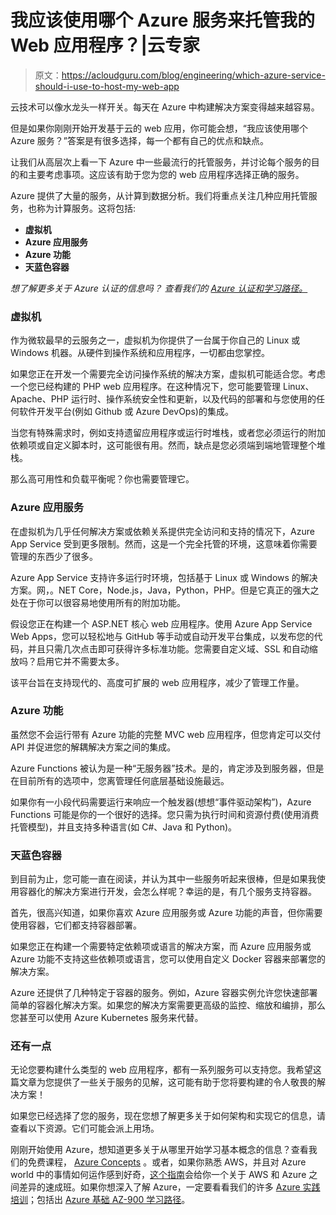 # 我应该使用哪个 Azure 服务来托管我的 Web 应用程序？|云专家

> 原文：<https://acloudguru.com/blog/engineering/which-azure-service-should-i-use-to-host-my-web-app>

云技术可以像水龙头一样开关。每天在 Azure 中构建解决方案变得越来越容易。

但是如果你刚刚开始开发基于云的 web 应用，你可能会想，“我应该使用哪个 Azure 服务？”答案是有很多选择，每一个都有自己的优点和缺点。

让我们从高层次上看一下 Azure 中一些最流行的托管服务，并讨论每个服务的目的和主要考虑事项。这应该有助于您为您的 web 应用程序选择正确的服务。

Azure 提供了大量的服务，从计算到数据分析。我们将重点关注几种应用托管服务，也称为计算服务。这将包括:

*   **虚拟机**
*   **Azure 应用服务**
*   **Azure 功能**
*   **天蓝色容器**

*想了解更多关于 Azure 认证的信息吗？*
*查看我们的 [Azure 认证和学习路径。](https://acloudguru.com/azure-cloud-training)*

### **虚拟机**

作为微软最早的云服务之一，虚拟机为你提供了一台属于你自己的 Linux 或 Windows 机器。从硬件到操作系统和应用程序，一切都由您掌控。

如果您正在开发一个需要完全访问操作系统的解决方案，虚拟机可能适合您。考虑一个您已经构建的 PHP web 应用程序。在这种情况下，您可能要管理 Linux、Apache、PHP 运行时、操作系统安全性和更新，以及代码的部署和与您使用的任何软件开发平台(例如 Github 或 Azure DevOps)的集成。

当您有特殊需求时，例如支持遗留应用程序或运行时堆栈，或者您必须运行的附加依赖项或自定义脚本时，这可能很有用。然而，缺点是您必须端到端地管理整个堆栈。

那么高可用性和负载平衡呢？你也需要管理它。

### **Azure 应用服务**

在虚拟机为几乎任何解决方案或依赖关系提供完全访问和支持的情况下，Azure App Service 受到更多限制。然而，这是一个完全托管的环境，这意味着你需要管理的东西少了很多。

Azure App Service 支持许多运行时环境，包括基于 Linux 或 Windows 的解决方案。网，。NET Core，Node.js，Java，Python，PHP。但是它真正的强大之处在于你可以很容易地使用所有的附加功能。

假设您正在构建一个 ASP.NET 核心 web 应用程序。使用 Azure App Service Web Apps，您可以轻松地与 GitHub 等手动或自动开发平台集成，以发布您的代码，并且只需几次点击即可获得许多标准功能。您需要自定义域、SSL 和自动缩放吗？启用它并不需要太多。

该平台旨在支持现代的、高度可扩展的 web 应用程序，减少了管理工作量。

### **Azure 功能**

虽然您不会运行带有 Azure 功能的完整 MVC web 应用程序，但您肯定可以交付 API 并促进您的解耦解决方案之间的集成。

Azure Functions 被认为是一种“无服务器”技术。是的，肯定涉及到服务器，但是在目前所有的选项中，您离管理任何底层基础设施最远。

如果你有一小段代码需要运行来响应一个触发器(想想“事件驱动架构”)，Azure Functions 可能是你的一个很好的选择。您只需为执行时间和资源付费(使用消费托管模型)，并且支持多种语言(如 C#、Java 和 Python)。

### **天蓝色容器**

到目前为止，您可能一直在阅读，并认为其中一些服务听起来很棒，但是如果我使用容器化的解决方案进行开发，会怎么样呢？幸运的是，有几个服务支持容器。

首先，很高兴知道，如果你喜欢 Azure 应用服务或 Azure 功能的声音，但你需要使用容器，它们都支持容器部署。

如果您正在构建一个需要特定依赖项或语言的解决方案，而 Azure 应用服务或 Azure 功能不支持这些依赖项或语言，您可以使用自定义 Docker 容器来部署您的解决方案。

Azure 还提供了几种特定于容器的服务。例如，Azure 容器实例允许您快速部署简单的容器化解决方案。如果您的解决方案需要更高级的监控、缩放和编排，那么您甚至可以使用 Azure Kubernetes 服务来代替。

### 还有一点

无论您要构建什么类型的 web 应用程序，都有一系列服务可以支持您。我希望这篇文章为您提供了一些关于服务的见解，这可能有助于您将要构建的令人敬畏的解决方案！

如果您已经选择了您的服务，现在您想了解更多关于如何架构和实现它的信息，请查看以下资源。它们可能会派上用场。

刚刚开始使用 Azure，想知道更多关于从哪里开始学习基本概念的信息？查看我们的免费课程， [Azure Concepts](https://acloud.guru/learn/79adebe9-085b-4580-a1ab-b90a2fc201d9) 。或者，如果你熟悉 AWS，并且对 Azure world 中的事情如何运作感到好奇，[这个指南](https://acloudguru.com/blog/engineering/an-aws-users-guide-to-azure)会给你一个关于 AWS 和 Azure 之间差异的速成班。如果你想深入了解 Azure，一定要看看我们的许多 [Azure 实践培训](https://acloudguru.com/azure-cloud-training)；包括出 [Azure 基础 AZ-900 学习路径](https://acloudguru.com/course/az-900-microsoft-azure-fundamentals-2020)。